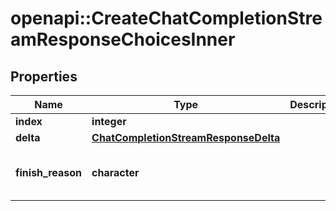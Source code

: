 # openapi::CreateChatCompletionStreamResponseChoicesInner


## Properties
Name | Type | Description | Notes
------------ | ------------- | ------------- | -------------
**index** | **integer** |  | [optional] 
**delta** | [**ChatCompletionStreamResponseDelta**](ChatCompletionStreamResponseDelta.md) |  | [optional] 
**finish_reason** | **character** |  | [optional] [Enum: [stop, length, function_call]] 


